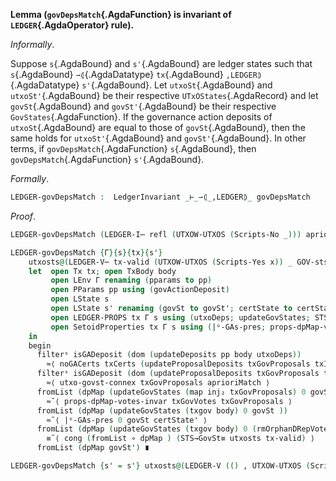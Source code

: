 <!--
```agda

{-# OPTIONS --safe #-}

open import Ledger.Conway.Specification.Transaction
open import Ledger.Conway.Specification.Abstract

module Ledger.Conway.Specification.Ledger.Properties.GovDepsMatch
  (txs : _) (open TransactionStructure txs)
  (abs : AbstractFunctions txs) (open AbstractFunctions abs)
  where

open import Ledger.Conway.Specification.Certs govStructure using (DepositPurpose)
open import Ledger.Conway.Specification.Ledger txs abs
open import Ledger.Conway.Specification.Ledger.Properties.Base txs abs
open import Ledger.Conway.Specification.Ledger.Properties.Computational txs abs
open import Ledger.Prelude
open import Ledger.Conway.Specification.Utxo txs abs

open import Axiom.Set.Properties th
import Relation.Binary.Reasoning.Setoid as SetoidReasoning

open SetoidReasoning (≡ᵉ-Setoid{DepositPurpose})
```
-->

<a id="lem:LedgerGovDepsMatch"></a>
**Lemma (`govDepsMatch`{.AgdaFunction} is invariant of `LEDGER`{.AgdaOperator} rule).**

*Informally*.

Suppose `s`{.AgdaBound} and `s'`{.AgdaBound} are ledger states such that
`s`{.AgdaBound} `⇀⦇`{.AgdaDatatype} `tx`{.AgdaBound} `,LEDGER⦈`{.AgdaDatatype} `s'`{.AgdaBound}.
Let `utxoSt`{.AgdaBound} and `utxoSt'`{.AgdaBound} be their respective
`UTxOStates`{.AgdaRecord} and let `govSt`{.AgdaBound}  and
`govSt'`{.AgdaBound} be their respective `GovStates`{.AgdaFunction}.
If the governance action deposits of `utxoSt`{.AgdaBound} are equal to those of
`govSt`{.AgdaBound}, then the same holds for `utxoSt'`{.AgdaBound} and `govSt'`{.AgdaBound}.
In other terms, if `govDepsMatch`{.AgdaFunction} `s`{.AgdaBound}, then
`govDepsMatch`{.AgdaFunction} `s'`{.AgdaBound}.

*Formally*.

```agda
LEDGER-govDepsMatch :  LedgerInvariant _⊢_⇀⦇_,LEDGER⦈_ govDepsMatch
```

*Proof*.

```agda
LEDGER-govDepsMatch (LEDGER-I⋯ refl (UTXOW-UTXOS (Scripts-No _))) aprioriMatch = aprioriMatch

LEDGER-govDepsMatch {Γ}{s}{tx}{s'}
    utxosts@(LEDGER-V⋯ tx-valid (UTXOW-UTXOS (Scripts-Yes x)) _ GOV-sts) aprioriMatch =
    let  open Tx tx; open TxBody body
         open LEnv Γ renaming (pparams to pp)
         open PParams pp using (govActionDeposit)
         open LState s
         open LState s' renaming (govSt to govSt'; certState to certState')
         open LEDGER-PROPS tx Γ s using (utxoDeps; updateGovStates; STS→GovSt≡)
         open SetoidProperties tx Γ s using (|ᵒ-GAs-pres; props-dpMap-votes-invar; utxo-govst-connex; noGACerts)
    in
    begin
      filterˢ isGADeposit (dom (updateDeposits pp body utxoDeps))
        ≈⟨ noGACerts txCerts (updateProposalDeposits txGovProposals txId govActionDeposit utxoDeps) ⟩
      filterˢ isGADeposit (dom (updateProposalDeposits txGovProposals txId govActionDeposit utxoDeps))
        ≈⟨ utxo-govst-connex txGovProposals aprioriMatch ⟩
      fromList (dpMap (updateGovStates (map inj₂ txGovProposals) 0 govSt))
        ≈˘⟨ props-dpMap-votes-invar txGovVotes txGovProposals ⟩
      fromList (dpMap (updateGovStates (txgov body) 0 govSt ))
        ≈˘⟨ |ᵒ-GAs-pres 0 govSt certState' ⟩
      fromList (dpMap (updateGovStates (txgov body) 0 (rmOrphanDRepVotes certState' govSt)))
        ≡˘⟨ cong (fromList ∘ dpMap ) (STS→GovSt≡ utxosts tx-valid) ⟩
      fromList (dpMap govSt') ∎

LEDGER-govDepsMatch {s' = s'} utxosts@(LEDGER-V (() , UTXOW-UTXOS (Scripts-No (_ , refl)) , _ , GOV-sts)) aprioriMatch
```
